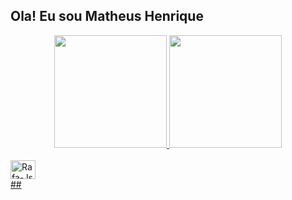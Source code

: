 ## Ola! Eu sou Matheus Henrique

<div align="center">
  <a href="https://github.com/MatheusHenriqueLimaCruz">
  <img height="180em" src="https://github-readme-stats.vercel.app/api?username=MatheusHenriqueLimaCruz&show_icons=true&theme=dark&include_all_commits=true&count_private=true"/>
  <img height="180em" src="https://github-readme-stats.vercel.app/api/top-langs/?username=MatheusHenriqueLimaCruz&layout=compact&langs_count=7&theme=dark"/>
</div>
<div style="display: inline_block"><br>
 <img align="center" alt="Rafa-Js" height="30" width="40" href="https://cdn.jsdelivr.net/gh/devicons/devicon@v2.15.1/devicon.min.css">
</div>
##
